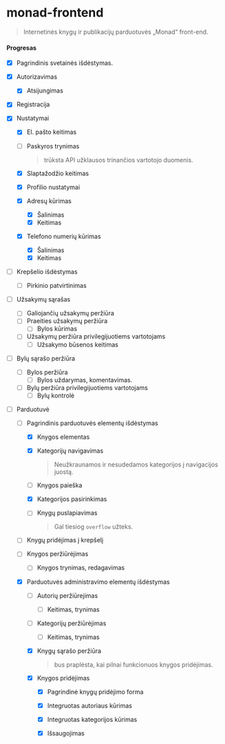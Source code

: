 # monad-frontend

> Internetinės knygų ir publikacijų parduotuvės „Monad“ front-end.

#### Progresas

 - [x] Pagrindinis svetainės išdėstymas.

 - [x] Autorizavimas

    - [x] Atsijungimas

 - [x] Registracija

 - [x] Nustatymai

    - [x] El. pašto keitimas

    - [ ] Paskyros trynimas

      > trūksta API užklausos trinančios vartotojo duomenis.

    - [x] Slaptažodžio keitimas

    - [x] Profilio nustatymai

    - [x] Adresų kūrimas

      - [x] Šalinimas
      - [x] Keitimas

    - [x] Telefono numerių kūrimas

      - [x] Šalinimas
      - [x] Keitimas

- [ ] Krepšelio išdėstymas

  - [ ] Pirkinio patvirtinimas

- [ ] Užsakymų sąrašas

  - [ ] Galiojančių užsakymų peržiūra
  - [ ] Praeities užsakymų peržiūra
    - [ ] Bylos kūrimas
  - [ ] Užsakymų peržiūra privilegijuotiems vartotojams
    - [ ] Užsakymo būsenos keitimas

- [ ] Bylų sąrašo peržiūra

  - [ ] Bylos peržiūra
    - [ ] Bylos uždarymas, komentavimas.
  - [ ] Bylų peržiūra privilegijuotiems vartotojams
    - [ ] Bylų kontrolė

- [ ] Parduotuvė

  - [ ] Pagrindinis parduotuvės elementų išdėstymas

    - [x] Knygos elementas

    - [x] Kategorijų navigavimas

      > Neužkraunamos ir nesudedamos kategorijos į navigacijos juostą.

    - [ ] Knygos paieška

    - [x] Kategorijos pasirinkimas

    - [ ] Knygų puslapiavimas 

      > Gal tiesiog `overflow` užteks. 

  - [ ] Knygų pridėjimas į krepšelį

  - [ ] Knygos peržiūrėjimas

    - [ ] Knygos trynimas, redagavimas

  - [x] Parduotuvės administravimo elementų išdėstymas

    - [ ] Autorių peržiūrejimas

      - [ ] Keitimas, trynimas

    - [ ] Kategorijų peržiūrėjimas

      - [ ] Keitimas, trynimas

    - [x] Knygų sąrašo peržiūra

      > bus praplėsta, kai pilnai funkcionuos knygos pridėjimas.

    - [x] Knygos pridėjimas

      - [x] Pagrindinė knygų pridėjimo forma
      - [x] Integruotas autoriaus kūrimas
      - [x] Integruotas kategorijos kūrimas
      - [x] Išsaugojimas


